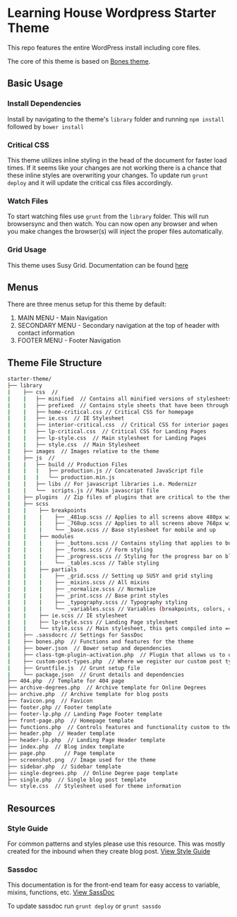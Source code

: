 # Learning House Wordpress Starter Theme

This repo features the entire WordPress install including core files.

The core of this theme is based on [Bones theme](https://github.com/eddiemachado/bones).

## Basic Usage

### Install Dependencies

Install by navigating to the theme's `library` folder and running `npm install` followed by `bower install`

### Critical CSS

This theme utilizes inline styling in the head of the document for faster load times. If it seems like your changes are not working there is a chance that these inline styles are overwriting your changes. To update run `grunt deploy` and it will update the critical css files accordingly.

### Watch Files

To start watching files use `grunt` from the `library` folder. This will run browsersync and then watch. You can now open any browser and when you make changes the browser(s) will inject the proper files automatically.

### Grid Usage

This theme uses Susy Grid. Documentation can be found [here](http://susydocs.oddbird.net/en/latest/)

## Menus

There are three menus setup for this theme by default:

1. MAIN MENU - Main Navigation
2. SECONDARY MENU - Secondary navigation at the top of header with contact information
3. FOOTER MENU - Footer Navigation

## Theme File Structure

``` bash
starter-theme/
├── library
|    ├── css  //
|    |   ├── minified  // Contains all minified versions of stylesheets
|    |   ├── prefixed  // Contains style sheets that have been through Autoprefixer
|    |   ├── home-critical.css // Critical CSS for homepage
|    |   ├── ie.css  // IE Stylesheet
|    |   ├── interior-critical.css  // Critical CSS for interior pages
|    |   ├── lp-critical.css  // Critical CSS for Landing Pages
|    |   ├── lp-style.css  // Main stylesheet for Landing Pages
|    |   ├── style.css  // Main Stylesheet
|    ├── images  // Images relative to the theme
|    ├── js  //
|    |   ├── build // Production Files
|    |   |   ├── production.js // Concatenated JavaScript file
|    |   |   └── production.min.js
|    |   ├── libs // For javascript libraries i.e. Modernizr
|    |   └──  scripts.js // Main javascript file
|    ├── plugins  // Zip files of plugins that are critical to the theme
|    ├── scss
|    |    ├── breakpoints
|    |    |    ├── _481up.scss // Applies to all screens above 480px wide
|    |    |    ├── _768up.scss // Applies to all screens above 768px wide
|    |    |    └── _base.scss // Base stylesheet for mobile and up
|    |    ├── modules
|    |    |    ├── _buttons.scss // Contains styling that applies to buttons
|    |    |    ├── _forms.scss // Form styling
|    |    |    ├── _progress.scss // Styling for the progress bar on blog posts
|    |    |    └── _tables.scss // Table styling
|    |    ├── partials
|    |    |    ├── _grid.scss // Setting up SUSY and grid styling
|    |    |    ├── _mixins.scss // All mixins
|    |    |    ├── _normalize.scss // Normalize
|    |    |    ├── _print.scss // Base print styles
|    |    |    ├── _typography.scss // Typography styling
|    |    |    └── _variables.scss // Variables (breakpoints, colors, etc.)
|    |    ├── ie.scss // IE stylesheet
|    |    ├── lp-style.scss // Landing Page stylesheet
|    |    └── style.scss // Main stylesheet, this gets compiled into ==> style.css
|    ├── .sassdocrc // Settings for SassDoc
|    ├── bones.php  // Functions and features for the theme
|    ├── bower.json  // Bower setup and dependencies
|    ├── class-tgm-plugin-activation.php  // Plugin that allows us to declare plugins the theme requires
|    ├── custom-post-types.php  // Where we register our custom post types for Online Degrees and Landing Pages
|    ├── Gruntfile.js  // Grunt setup file
|    └── package.json  // Grunt details and dependencies
├── 404.php  // Template for 404 page
├── archive-degrees.php  // Archive template for Online Degrees
├── archive.php  // Archive template for blog posts
├── favicon.png  // Favicon
├── footer.php // Footer template
├── footer-lp.php // Landing Page Footer template
├── front-page.php  // Homepage template
├── functions.php  // Controls features and functionality custom to the theme
├── header.php  // Header template
├── header-lp.php  // Landing Page Header template
├── index.php  // Blog index template
├── page.php	  // Page template
├── screenshot.png  // Image used for the theme
├── sidebar.php  // Sidebar template
├── single-degrees.php  // Online Degree page template
├── single.php  // Single blog post template
└── style.css  // Stylesheet used for theme information
```

## Resources

### Style Guide

For common patterns and styles please use this resource. This was mostly created for the inbound when they create blog post. [View Style Guide](http://tlhstarter.wpengine.com/style-guide)

### Sassdoc

This documentation is for the front-end team for easy access to variable, mixins, functions, etc. [View SassDoc](http://tlhstarter.wpengine.com/sassdoc)

To update sassdoc run `grunt deploy` or `grunt sassdo`
